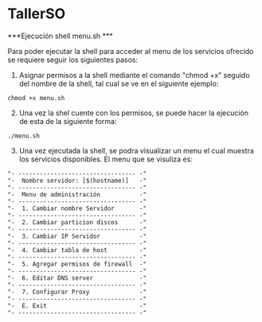 # TallerSO

***Ejecución shell menu.sh ***

Para poder ejecutar la shell para acceder al menu de los servicios ofrecido se requiere seguir los siguientes pasos:

1. Asignar permisos a la shell mediante el comando "chmod +x" seguido del nombre de la shell, tal cual se ve en el siguiente ejemplo:

```
chmod +x menu.sh
```

2. Una vez la shel cuente con los permisos, se puede hacer la ejecución de esta de la siguiente forma:

```
./menu.sh
```

3. Una vez ejecutada la shell, se podra visualizar un menu el cual muestra los servicios disponibles. El menu que se visuliza es:

```
"- --------------------------------- -"
"-  Nombre servidor: [$(hostname)]   -"
"- --------------------------------- -"
"-  Menu de administración           -"
"- --------------------------------- -"
"-  1. Cambiar nombre Servidor       -"
"- --------------------------------- -"
"-  2. Cambiar particion discos      -"
"- --------------------------------- -"
"-  3. Cambiar IP Servidor           -"
"- --------------------------------- -"
"-  4. Cambiar tabla de host         -"
"- --------------------------------- -"
"-  5. Agregar permisos de firewall  -"
"- --------------------------------- -"
"-  6. Editar DNS server             -"
"- --------------------------------- -"
"-  7. Configurar Proxy              -"
"- --------------------------------- -"
"-  E. Exit                          -"
"- --------------------------------- -"
```
